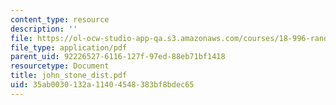 ```yaml
---
content_type: resource
description: ''
file: https://ol-ocw-studio-app-qa.s3.amazonaws.com/courses/18-996-random-matrix-theory-and-its-applications-spring-2004/35ab0030132a11404548383bf8bdec65_john_stone_dist.pdf
file_type: application/pdf
parent_uid: 92226527-6116-127f-97ed-88eb71bf1418
resourcetype: Document
title: john_stone_dist.pdf
uid: 35ab0030-132a-1140-4548-383bf8bdec65
---
```

